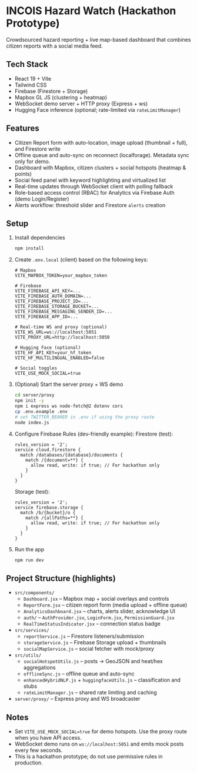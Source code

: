 # INCOIS Hazard Watch (Hackathon Prototype)

Crowdsourced hazard reporting + live map-based dashboard that combines citizen reports with a social media feed.

## Tech Stack
- React 19 + Vite
- Tailwind CSS
- Firebase (Firestore + Storage)
- Mapbox GL JS (clustering + heatmap)
- WebSocket demo server + HTTP proxy (Express + ws)
- Hugging Face inference (optional; rate-limited via `rateLimitManager`)

## Features
- Citizen Report form with auto-location, image upload (thumbnail + full), and Firestore write
- Offline queue and auto-sync on reconnect (localforage). Metadata sync only for demo.
- Dashboard with Mapbox, citizen clusters + social hotspots (heatmap & points)
- Social feed panel with keyword highlighting and virtualized list
- Real-time updates through WebSocket client with polling fallback
- Role-based access control (RBAC) for Analytics via Firebase Auth (demo Login/Register)
- Alerts workflow: threshold slider and Firestore `alerts` creation

## Setup
1. Install dependencies
   ```bash
   npm install
   ```

2. Create `.env.local` (client) based on the following keys:
   ```env
   # Mapbox
   VITE_MAPBOX_TOKEN=your_mapbox_token

   # Firebase
   VITE_FIREBASE_API_KEY=...
   VITE_FIREBASE_AUTH_DOMAIN=...
   VITE_FIREBASE_PROJECT_ID=...
   VITE_FIREBASE_STORAGE_BUCKET=...
   VITE_FIREBASE_MESSAGING_SENDER_ID=...
   VITE_FIREBASE_APP_ID=...

   # Real-time WS and proxy (optional)
   VITE_WS_URL=ws://localhost:5051
   VITE_PROXY_URL=http://localhost:5050

   # Hugging Face (optional)
   VITE_HF_API_KEY=your_hf_token
   VITE_HF_MULTILINGUAL_ENABLED=false

   # Social toggles
   VITE_USE_MOCK_SOCIAL=true
   ```

3. (Optional) Start the server proxy + WS demo
   ```bash
   cd server/proxy
   npm init -y
   npm i express ws node-fetch@2 dotenv cors
   cp .env.example .env
   # set TWITTER_BEARER in .env if using the proxy route
   node index.js
   ```

3. Configure Firebase Rules (dev-friendly example):
   Firestore (test):
   ```
   rules_version = '2';
   service cloud.firestore {
     match /databases/{database}/documents {
       match /{document=**} {
         allow read, write: if true; // For hackathon only
       }
     }
   }
   ```
   Storage (test):
   ```
   rules_version = '2';
   service firebase.storage {
     match /b/{bucket}/o {
       match /{allPaths=**} {
         allow read, write: if true; // For hackathon only
       }
     }
   }
   ```

4. Run the app
   ```bash
   npm run dev
   ```

## Project Structure (highlights)
- `src/components/`
  - `Dashboard.jsx` – Mapbox map + social overlays and controls
  - `ReportForm.jsx` – citizen report form (media upload + offline queue)
  - `AnalyticsDashboard.jsx` – charts, alerts slider, acknowledge UI
  - `auth/` – `AuthProvider.jsx`, `LoginForm.jsx`, `PermissionGuard.jsx`
  - `RealTimeStatusIndicator.jsx` – connection status badge
- `src/services/`
  - `reportService.js` – Firestore listeners/submission
  - `storageService.js` – Firebase Storage upload + thumbnails
  - `socialMapService.js` – social fetcher with mock/proxy
- `src/utils/`
  - `socialHotspotUtils.js` – posts → GeoJSON and heat/hex aggregations
  - `offlineSync.js` – offline queue and auto-sync
  - `enhancedHybridNLP.js` + `huggingfaceUtils.js` – classification and stubs
  - `rateLimitManager.js` – shared rate limiting and caching
- `server/proxy/` – Express proxy and WS broadcaster

## Notes
- Set `VITE_USE_MOCK_SOCIAL=true` for demo hotspots. Use the proxy route when you have API access.
- WebSocket demo runs on `ws://localhost:5051` and emits mock posts every few seconds.
- This is a hackathon prototype; do not use permissive rules in production.
